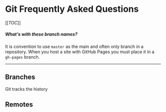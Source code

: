 Git Frequently Asked Questions
==========================

[[_TOC_]]


##### What's with these branch names?

It is convention to use `master` as the main and often only branch in a repository.  When you host a site with GitHub Pages you must place it in a `gh-pages` branch.


---



Branches
--------

Git tracks the history




Remotes
-------
